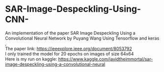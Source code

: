 # SAR-Image-Despeckling-Using-CNN-
An implementation of the paper SAR Image Despeckling Using a Convolutional Neural Network by Puyang Wang Using Tensorflow and keras ,<br />
The paper link: https://ieeexplore.ieee.org/document/8053792 <br />
I only trained the model for 20 epochs on images of size 64x64 <br />
Here is my run on kaggle: https://www.kaggle.com/javidtheimmortal/sar-image-despeckling-using-a-convolutional-neural <br />
